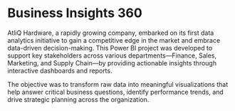 # Business Insights 360

AtliQ Hardware, a rapidly growing company, embarked on its first data analytics initiative to gain a competitive edge in the market and embrace data-driven decision-making. This Power BI project was developed to support key stakeholders across various departments—Finance, Sales, Marketing, and Supply Chain—by providing actionable insights through interactive dashboards and reports.

The objective was to transform raw data into meaningful visualizations that help answer critical business questions, identify performance trends, and drive strategic planning across the organization.
